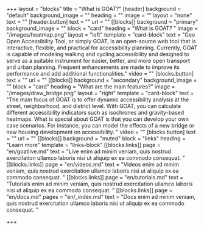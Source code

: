 +++
layout = "blocks"
title = "What is GOAT?"
[header]
background = "default"
background_image = ""
heading = ""
image = ""
layout = "none"
text = ""
[header.button]
text = ""
url = ""
[[blocks]]
background = "primary"
background_image = ""
block = "card"
heading = "What is GOAT? "
image = "/images/heatmap.png"
layout = "left"
template = "card-block"
text = "Geo Open Accessibility Tool, or simply GOAT, is an open-source web tool that is interactive, flexible, and practical for accessibility planning. Currently, GOAT is capable of modeling walking and cycling accessibility and designed to serve as a suitable instrument for easier, better, and more open transport and urban planning. Frequent enhancements are made to improve its performance and add additional functionalities."
video = ""
[blocks.button]
text = ""
url = ""
[[blocks]]
background = "secondary"
background_image = ""
block = "card"
heading = "What are the main features?"
image = "/images/draw_bridge.png"
layout = "right"
template = "card-block"
text = "The main focus of GOAT is to offer dynamic accessibility analysis at the street, neighborhood, and district level. With GOAT, you can calculate different accessibility indicators such as isochrones and gravity-based heatmaps. What is special about GOAT is that you can develop your own case scenarios. For instance, you can model the effects of a new bridge or new housing development on accessibility. "
video = ""
[blocks.button]
text = ""
url = ""
[[blocks]]
background = "muted"
block = "links"
heading = "Learn more"
template = "links-block"
[[blocks.links]]
page = "en/goatlive.md"
text = "Live enim ad minim veniam, quis nostrud exercitation ullamco laboris nisi ut aliquip ex ea commodo consequat. "
[[blocks.links]]
page = "en/videos.md"
text = "Videos enim ad minim veniam, quis nostrud exercitation ullamco laboris nisi ut aliquip ex ea commodo consequat. "
[[blocks.links]]
page = "en/tutorials.md"
text = "Tutorials enim ad minim veniam, quis nostrud exercitation ullamco laboris nisi ut aliquip ex ea commodo consequat. "
[[blocks.links]]
page = "en/docs.md"
pages = "en/_index.md"
text = "Docs enim ad minim veniam, quis nostrud exercitation ullamco laboris nisi ut aliquip ex ea commodo consequat. "

+++
